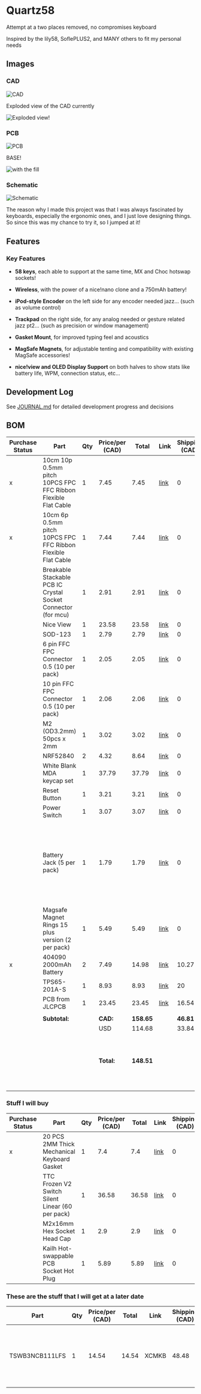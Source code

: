 # Quartz58

Attempt at a two places removed, no compromises keyboard

Inspired by the lily58, SoflePLUS2, and MANY others to fit my personal needs

## Images

### CAD

![CAD](IMGS/cad20250806pt3.png)

Exploded view of the CAD currently

![Exploded view!](IMGS/cad20250806pt5.png)

### PCB

![PCB](IMGS/pcb20250817pt5.png)

BASE!

![with the fill](IMGS/pcb20250806pt2.png)

### Schematic

![Schematic](IMGS/schematic20250805.png)

The reason why I made this project was that I was always fascinated by keyboards, especially the ergonomic ones, and I just love designing things. So since this was my chance to try it, so I jumped at it!

## Features

### Key Features

- **58 keys**, each able to support at the same time, MX and Choc hotswap sockets!

- **Wireless**, with the power of a nice!nano clone and a 750mAh battery!

- **iPod-style Encoder** on the left side for any encoder needed jazz... (such as volume control)

- **Trackpad** on the right side, for any analog needed or gesture related jazz pt2... (such as precision or window management)

- **Gasket Mount**, for improved typing feel and acoustics

- **MagSafe Magnets**, for adjustable tenting and compatibility with existing MagSafe accessories!

- **nice!view and OLED Display Support** on both halves to show stats like battery life, WPM, connection status, etc...

## Development Log

See [JOURNAL.md](JOURNAL.md) for detailed development progress and decisions

## BOM

| Purchase Status | Part                                                          | Qty | Price/per (CAD) | Total      | Link                                                                                            | Shipping (CAD) | Notes                                                                                 |
| --------------- | ------------------------------------------------------------- | --- | --------------- | ---------- | ----------------------------------------------------------------------------------------------- | -------------- | ------------------------------------------------------------------------------------- |
| x               | 10cm 10p 0.5mm pitch 10PCS FPC FFC Ribbon Flexible Flat Cable | 1   | 7.45            | 7.45       | [link](https://www.aliexpress.com/item/1005006420267064.html)                                   | 0              |                                                                                       |
| x               | 10cm 6p 0.5mm pitch 10PCS FPC FFC Ribbon Flexible Flat Cable  | 1   | 7.44            | 7.44       | [link](https://www.aliexpress.com/item/1005006420267064.html)                                   | 0              |                                                                                       |
|                 | Breakable Stackable PCB IC Crystal Socket Connector (for mcu) | 1   | 2.91            | 2.91       | [link](https://www.aliexpress.com/item/10000000838267.html)                                     | 0              |                                                                                       |
|                 | Nice View                                                     | 1   | 23.58           | 23.58      | [link](https://www.aliexpress.com/item/1005008115497843.html)                                   | 0              |                                                                                       |
|                 | SOD-123                                                       | 1   | 2.79            | 2.79       | [link](https://www.aliexpress.com/item/1005006323468521.html)                                   | 0              |                                                                                       |
|                 | 6 pin FFC FPC Connector 0.5 (10 per pack)                     | 1   | 2.05            | 2.05       | [link](https://www.aliexpress.com/item/10000348360254.html)                                     | 0              |                                                                                       |
|                 | 10 pin FFC FPC Connector 0.5 (10 per pack)                    | 1   | 2.06            | 2.06       | [link](https://www.aliexpress.com/item/10000348360254.html)                                     | 0              |                                                                                       |
|                 | M2 (OD3.2mm) 50pcs x 2mm                                      | 1   | 3.02            | 3.02       | [link](https://www.aliexpress.com/item/1005005220632314.html)                                   | 0              |                                                                                       |
|                 | NRF52840                                                      | 2   | 4.32            | 8.64       | [link](https://www.aliexpress.com/item/1005006271779544.html?mp=1)                              | 0              |                                                                                       |
|                 | White Blank MDA keycap set                                    | 1   | 37.79           | 37.79      | [link](https://www.aliexpress.com/item/1005007747757142.html)                                   | 0              |                                                                                       |
|                 | Reset Button                                                  | 1   | 3.21            | 3.21       | [link](https://www.aliexpress.com/item/33032223116.html)                                        | 0              |                                                                                       |
|                 | Power Switch                                                  | 1   | 3.07            | 3.07       | [link](https://www.aliexpress.com/item/4000685483225.html)                                      | 0              |                                                                                       |
|                 | Battery Jack (5 per pack)                                     | 1   | 1.79            | 1.79       | [link](https://www.aliexpress.com/item/1005002564191148.html)                                   | 0              | Used this for increased flexibility in use in the keyboard instead of the normal jack |
|                 | Magsafe Magnet Rings 15 plus version (2 per pack)             | 1   | 5.49            | 5.49       | [link](https://www.aliexpress.com/item/1005006981590979.html)                                   | 0              |                                                                                       |
| x               | 404090 2000mAh Battery                                        | 2   | 7.49            | 14.98      | [link](https://www.aliexpress.com/item/1005009607827493.html?mp=1)                              | 10.27          |                                                                                       |
|                 | TPS65-201A-S                                                  | 1   | 8.93            | 8.93       | [link](https://www.mouser.ca/ProductDetail/Azoteq/TPS65-201A-S?qs=pfd5qewlna5Lh8O0E8DcUQ%3D%3D) | 20             |                                                                                       |
|                 | PCB from JLCPCB                                               | 1   | 23.45           | 23.45      | [link](https://cart.jlcpcb.com/quote?rand=0.04393028142638511)                                  | 16.54          |                                                                                       |
|                 |                                                               |     |                 |            |                                                                                                 |                |                                                                                       |
|                 | **Subtotal:**                                                 |     | **CAD:**        | **158.65** |                                                                                                 | **46.81**      |                                                                                       |
|                 |                                                               |     | USD             | 114.68     |                                                                                                 | 33.84          |                                                                                       |
|                 |                                                               |     | **Total:**      | **148.51** |                                                                                                 |                | Will make up the difference if there are any hidden costs                             |
|                 |                                                               |     |                 |            |                                                                                                 |                |                                                                                       |

### Stuff I will buy

| Purchase Status | Part                                             | Qty | Price/per (CAD) | Total | Link                                                          | Shipping (CAD) | Notes           |
| --------------- | ------------------------------------------------ | --- | --------------- | ----- | ------------------------------------------------------------- | -------------- | --------------- |
| x               | 20 PCS 2MM Thick Mechanical Keyboard Gasket      | 1   | 7.4             | 7.4   | [link](https://www.aliexpress.com/item/1005004800667967.html) | 0              |                 |
|                 | TTC Frozen V2 Switch Silent Linear (60 per pack) | 1   | 36.58           | 36.58 | [link](https://www.aliexpress.com/item/1005008909952057.html) | 0              |                 |
|                 | M2x16mm Hex Socket Head Cap                      | 1   | 2.9             | 2.9   | [link](http://www.aliexpress.com/item/32810872544.html)       | 0              |                 |
|                 | Kailh Hot-swappable PCB Socket Hot Plug          | 1   | 5.89            | 5.89  | [link](https://www.aliexpress.com/item/1005007225352311.html) | 0              | Already have 20 |

### These are the stuff that I will get at a later date

| Part           | Qty | Price/per (CAD) | Total | Link  | Shipping (CAD) | Notes                                                               |
| -------------- | --- | --------------- | ----- | ----- | -------------- | ------------------------------------------------------------------- |
| TSWB3NCB111LFS | 1   | 14.54           | 14.54 | XCMKB | 48.48          | This is a custom order to them as they ship from Malaysia (updated) |
